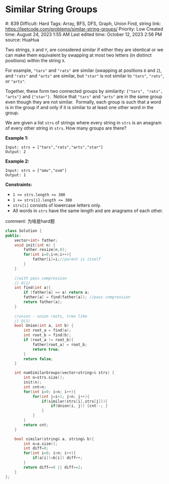 # Similar String Groups

#: 839
Difficult: Hard
Tags: Array, BFS, DFS, Graph, Union Find, string
link: https://leetcode.com/problems/similar-string-groups/
Priority: Low
Created time: August 24, 2023 1:55 AM
Last edited time: October 12, 2023 2:56 PM
source: HuaHua

Two strings, `X` and `Y`, are considered similar if either they are identical or we can make them equivalent by swapping at most two letters (in distinct positions) within the string `X`.

For example, `"tars"` and `"rats"` are similar (swapping at positions `0` and `2`), and `"rats"` and `"arts"` are similar, but `"star"` is not similar to `"tars"`, `"rats"`, or `"arts"`.

Together, these form two connected groups by similarity: `{"tars", "rats", "arts"}` and `{"star"}`.  Notice that `"tars"` and `"arts"` are in the same group even though they are not similar.  Formally, each group is such that a word is in the group if and only if it is similar to at least one other word in the group.

We are given a list `strs` of strings where every string in `strs` is an anagram of every other string in `strs`. How many groups are there?

**Example 1:**

```
Input: strs = ["tars","rats","arts","star"]
Output: 2

```

**Example 2:**

```
Input: strs = ["omv","ovm"]
Output: 1

```

**Constraints:**

- `1 <= strs.length <= 300`
- `1 <= strs[i].length <= 300`
- `strs[i]` consists of lowercase letters only.
- All words in `strs` have the same length and are anagrams of each other.

comment: 为啥是hard题

```cpp
class Solution {
public:
    vector<int> father;
    void init(int n) {
        father.resize(n,0);
        for(int i=0;i<n;i++){
            father[i]=i;//parent is itself
        }
    }
    
    //with pass compression
    // O(1)
    int find(int a){
        if (father[a] == a) return a;
        father[a] = find(father[a]); //pass compression
        return father[a];
    }
    
    //union - union roots, tree like
    // O(1)
    bool Union(int a, int b) {
        int root_a = find(a);
        int root_b = find(b);
        if (root_a != root_b){
            father[root_a] = root_b;
            return true;
        }
        return false;
    }

    int numSimilarGroups(vector<string>& strs) {
        int n=strs.size();
        init(n);
        int cnt=n;
        for(int i=0; i<n; i++){
            for(int j=i+1; j<n; j++){
                if(similar(strs[i],strs[j])){
                    if(Union(i, j)) {cnt--; }
                }
            }
        }
        return cnt;
    }

    bool similar(string& a, string& b){
        int n=a.size();
        int diff=0;
        for(int i=0; i<n; i++){
            if(a[i]!=b[i]) diff++;
        }
        return diff==0 || diff==2;
    }
};
```